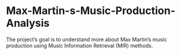 # Max-Martin-s-Music-Production-Analysis

The project’s goal is to understand more about Max Martin’s music production using Music
Information Retrieval (MIR) methods. 

